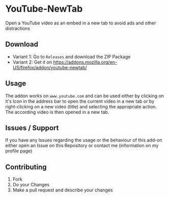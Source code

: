 # YouTube-NewTab
Open a YouTube video as an embed in a new tab to avoid ads and other distractions

## Download
+ Variant 1: Go to `Releases` and download the ZIP Package
+ Variant 2: Get it on https://addons.mozilla.org/en-US/firefox/addon/youtube-newtab/

## Usage
The addon works on `www.youtube.com` and can be used either by clicking on it's Icon in the address bar to open the current video in a new tab
or by right-clicking on a new video (title) and selecting the appropriate action. The according video is then opened in a new tab.

## Issues / Support
If you have any Issues regarding the usage or the behaviour of this add-on either open an Issue on this Repository or contact me (information on my profile page)

## Contributing
1. Fork
2. Do your Changes
3. Make a pull request and describe your changes
